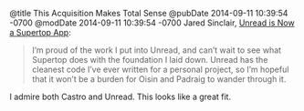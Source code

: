 @title This Acquisition Makes Total Sense
@pubDate 2014-09-11 10:39:54 -0700
@modDate 2014-09-11 10:39:54 -0700
Jared Sinclair, <a href="http://blog.jaredsinclair.com/post/97230437825/unread-is-now-a-supertop-app">Unread is Now a Supertop App</a>:

>I’m proud of the work I put into Unread, and can’t wait to see what Supertop does with the foundation I laid down. Unread has the cleanest code I’ve ever written for a personal project, so I’m hopeful that it won’t be a burden for Oisin and Padraig to wander through it.

I admire both Castro and Unread. This looks like a great fit.
